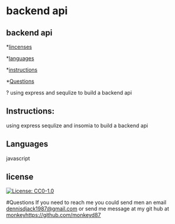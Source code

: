 
# backend api
    
## backend api

*[lincenses](#license)

*[languages](#Languages)

*[instructions](#instructions)

*[Questions](#questions)

? using express and sequlize to build a backend api 

## Instructions:
 using express sequlize and insomia to build a backend api

    
## Languages
javascript



## license
[![License: CC0-1.0](https://licensebuttons.net/l/zero/1.0/80x15.png)](http://creativecommons.org/publicdomain/zero/1.0/)
    

#Questions
If you need to reach me you could send men an email dennisdjack1987@gmail.com or send me message at my git hub at [monkeyhttps://github.com/monkeyd87](https://github.com/monkeyhttps://github.com/monkeyd87)



    

